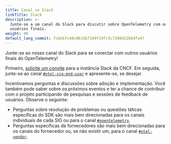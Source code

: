 ```yaml
---
title: Canal no Slack
linkTitle: Slack
description: >-
  Junte-se a um canal do Slack para discutir sobre OpenTelemetry com outros
  usuários finais.
weight: 40
default_lang_commit: 7c8eb7c48c0631b7109f19fc5c7398d22b64fa47
---
```


Junte-se ao nosso canal do Slack para se conectar com outros usuários finais do
OpenTelemetry!

Primeiro, [solicite um convite](https://slack.cncf.io/) para a instância Slack
da CNCF. Em seguida, junte-se ao canal
[`#otel-sig-end-user`](https://cloud-native.slack.com/archives/C01RT3MSWGZ) e
apresente-se, se desejar.

Incentivamos perguntas e discussões sobre adoção e implementação. Você também
pode saber sobre os próximos eventos e ter a chance de contribuir com o projeto
participando de pesquisas e sessões de feedback de usuários. Observe o seguinte:

- Perguntas sobre resolução de problemas ou questões táticas específicas do SDK
  são mais bem direcionadas para os canais individuais de cada SIG ou para o
  canal [`#opentelemetry`](https://cloud-native.slack.com/archives/CJFCJHG4Q).
- Perguntas específicas de fornecedores são mais bem direcionadas para os canais
  do fornecedor ou, se não existir um, para o canal
  [`#otel-vendor`](https://cloud-native.slack.com/archives/C031SAMGV2A).
